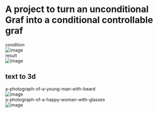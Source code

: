 # A project to turn an unconditional Graf into a conditional controllable graf
condition <br>
![image](https://github.com/user-attachments/assets/d66cd589-2809-440b-90cc-0fe95c3f25aa)  <br>
result <br>
![image](https://github.com/user-attachments/assets/c9a51a9f-dad1-49f6-b0c2-08a9a09884d2) <br>

## text to 3d <br>
a-photograph-of-a-young-man-with-beard <br>
![image](https://github.com/user-attachments/assets/ae6ec5c7-4155-4ed8-8acb-773339cf12b4) <br>
a-photograph-of-a-happy-woman-with-glasses <br> 
![image](https://github.com/user-attachments/assets/1d0e2d5c-b0fa-4666-83fc-5c7b117525ff) <br>
